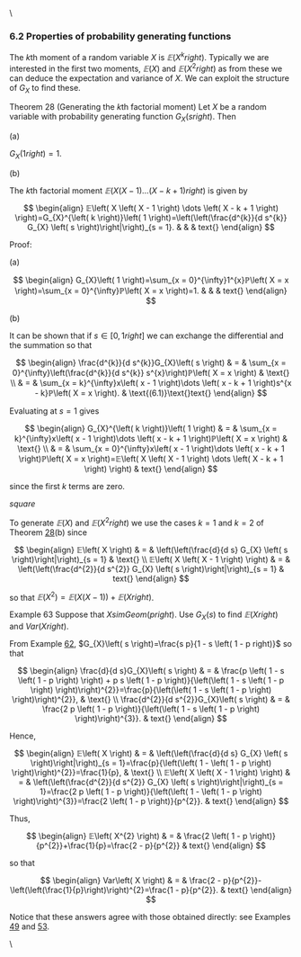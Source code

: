 \



### 6.2 Properties of probability generating functions

The $k$th moment of a random variable $X$ is $𝔼\left( X^{k} right)$.
Typically we are interested in the first two moments,
$𝔼\left( X \right)$ and $𝔼\left( X^{2} right)$ as from these we can
deduce the expectation and variance of $X$. We can exploit the structure
of $G_{X}$ to find these.

Theorem 28 (Generating the $k$th factorial moment)
Let $X$ be a random variable with probability generating function
$G_{X}\left( s right)$. Then

(a) 

$G_{X}\left( 1 right)=1$.

(b) 

The $k$th factorial moment
$𝔼\left( X \left( X - 1 \right) \dots \left( X - k + 1 \right) right)$
is given by

$$
\begin{align}
𝔼\left( X \left( X - 1 \right) \dots  \left( X - k + 1 \right) \right)=G_{X}^{\left( k \right)}\left( 1 \right)=\left(\left(\frac{d^{k}}{d s^{k}} G_{X} \left( s \right)\right|\right)_{s = 1}. & & & text{}
\end{align}
$$

Proof:

(a) 

$$
\begin{align}
G_{X}\left( 1 \right)=\sum_{x = 0}^{\infty}1^{x}ℙ\left( X = x \right)=\sum_{x = 0}^{\infty}ℙ\left( X = x \right)=1. & & & text{}
\end{align}
$$

(b) 

It can be shown that if $s\in\left[ 0 , 1 right]$ we can exchange the
differential and the summation so that

$$
\begin{align}
\frac{d^{k}}{d s^{k}}G_{X}\left( s \right) & = & \sum_{x = 0}^{\infty}\left(\frac{d^{k}}{d s^{k}} s^{x}\right)ℙ\left( X = x \right) & \text{} \\ & = & \sum_{x = k}^{\infty}x\left( x - 1 \right)\dots \left( x - k + 1 \right)s^{x - k}ℙ\left( X = x \right). & \text{(6.1)}\text{}text{}
\end{align}
$$

Evaluating at $s=1$ gives

$$
\begin{align}
G_{X}^{\left( k \right)}\left( 1 \right) & = & \sum_{x = k}^{\infty}x\left( x - 1 \right)\dots \left( x - k + 1 \right)ℙ\left( X = x \right) & \text{} \\ & = & \sum_{x = 0}^{\infty}x\left( x - 1 \right)\dots \left( x - k + 1 \right)ℙ\left( X = x \right)=𝔼\left( X \left( X - 1 \right) \dots  \left( X - k + 1 \right) \right) & text{}
\end{align}
$$

since the first $k$ terms are zero.

$square$

To generate $𝔼\left( X \right)$ and $𝔼\left( X^{2} right)$ we use the
cases $k=1$ and $k=2$ of Theorem [28](#x34-5900128)(b) since

$$
\begin{align}
𝔼\left( X \right) & = & \left(\left(\frac{d}{d s} G_{X} \left( s \right)\right|\right)_{s = 1} & \text{} \\ 𝔼\left( X \left( X - 1 \right) \right) & = & \left(\left(\frac{d^{2}}{d s^{2}} G_{X} \left( s \right)\right|\right)_{s = 1} & text{}
\end{align}
$$

so that
$𝔼\left( X^{2} \right)=𝔼\left( X \left( X - 1 \right) \right)+𝔼\left( X right)$.

Example 63 Suppose that $XsimGeom\left( p right)$. Use
$G_{X}\left( s \right)$ to find $𝔼\left( X right)$ and
$Var\left( X right)$.

From Example [62](nose20.htm#x33-5800562),
$G_{X}\left( s \right)=\frac{s p}{1 - s \left( 1 - p right)}$ so that

$$
\begin{align}
\frac{d}{d s}G_{X}\left( s \right) & = & \frac{p \left( 1 - s \left( 1 - p \right) \right) + p s \left( 1 - p \right)}{\left(\left( 1 - s \left( 1 - p \right) \right)\right)^{2}}=\frac{p}{\left(\left( 1 - s \left( 1 - p \right) \right)\right)^{2}}, & \text{} \\ \frac{d^{2}}{d s^{2}}G_{X}\left( s \right) & = & \frac{2 p \left( 1 - p \right)}{\left(\left( 1 - s \left( 1 - p \right) \right)\right)^{3}}. & text{}
\end{align}
$$

Hence,

$$
\begin{align}
𝔼\left( X \right) & = & \left(\left(\frac{d}{d s} G_{X} \left( s \right)\right|\right)_{s = 1}=\frac{p}{\left(\left( 1 - \left( 1 - p \right) \right)\right)^{2}}=\frac{1}{p}, & \text{} \\ 𝔼\left( X \left( X - 1 \right) \right) & = & \left(\left(\frac{d^{2}}{d s^{2}} G_{X} \left( s \right)\right|\right)_{s = 1}=\frac{2 p \left( 1 - p \right)}{\left(\left( 1 - \left( 1 - p \right) \right)\right)^{3}}=\frac{2 \left( 1 - p \right)}{p^{2}}. & text{}
\end{align}
$$

Thus,

$$
\begin{align}
𝔼\left( X^{2} \right) & = & \frac{2 \left( 1 - p \right)}{p^{2}}+\frac{1}{p}=\frac{2 - p}{p^{2}} & text{}
\end{align}
$$

so that

$$
\begin{align}
Var\left( X \right) & = & \frac{2 - p}{p^{2}}-\left(\left(\frac{1}{p}\right)\right)^{2}=\frac{1 - p}{p^{2}}. & text{}
\end{align}
$$

Notice that these answers agree with those obtained directly: see
Examples [49](nose17.htm#x29-4900949) and [53](nose18.htm#x30-5201153).

\


